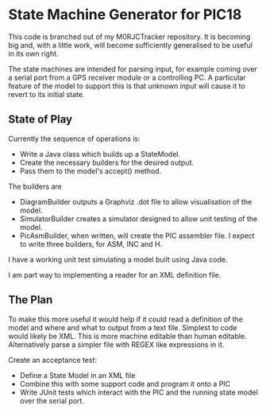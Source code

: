 State Machine Generator for PIC18
=================================

This code is branched out of my M0RJCTracker repository. It is becoming
big and, with a little work, will become sufficiently generalised to
be useful in its own right.

The state machines are intended for parsing input, for example coming over
a serial port from a GPS receiver module or a controlling PC. A particular
feature of the model to support this is that unknown input will cause it to
revert to its initial state.


State of Play
-------------

Currently the sequence of operations is:

* Write a Java class which builds up a StateModel.
* Create the necessary builders for the desired output.
* Pass them to the model's accept() method.

The builders are

* DiagramBuilder outputs a Graphviz .dot file to allow visualisation of the model.
* SimulatorBuilder creates a simulator designed to allow unit testing of the model.
* PicAsmBuilder, when written, will create the PIC assembler file. I expect to write three builders, for ASM, INC and H.

I have a working unit test simulating a model built using Java code.

I am part way to implementing a reader for an XML definition file.


The Plan
--------

To make this more useful it would help if it could read a definition of the model and where and what to output 
from a text file. Simplest to code would likely be XML. This is more machine editable than human editable. 
Alternatively parse a simpler file with REGEX like expressions in it.

Create an acceptance test:

* Define a State Model in an XML file
* Combine this with some support code and program it onto a PIC
* Write JUnit tests which interact with the PIC and the running state model over the serial port.

